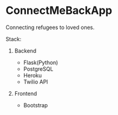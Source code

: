 # ConnectMeBackApp
Connecting refugees to loved ones.

Stack:

1. Backend
	- Flask(Python)
	- PostgreSQL
	- Heroku
	- Twilio API

2. Frontend
	- Bootstrap
